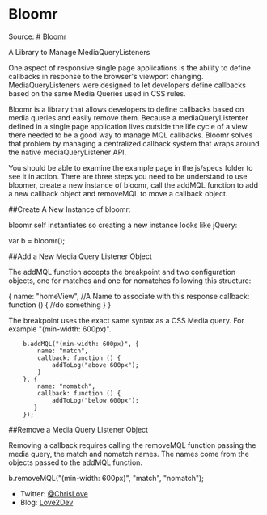 Bloomr
======

Source: # [Bloomr](https://github.com/docluv/Bloomr)

A Library to Manage MediaQueryListeners

One aspect of responsive single page applications is the ability to define callbacks 
in response to the browser's viewport changing. MediaQueryListeners were designed 
to let developers define callbacks based on the same Media Queries used in CSS rules.

Bloomr is a library that allows developers to define callbacks based on media queries
and easily remove them. Because a mediaQueryListenter defined in a single page 
application lives outside the life cycle of a view there needed to be a good 
way to manage MQL callbacks. Bloomr solves that problem by managing a centralized
callback system that wraps around the native mediaQueryListener API.

You should be able to examine the example page in the js/specs folder to see it in 
action. There are three steps you need to be understand to use bloomer, create a
new instance of bloomr, call the addMQL function to add a new callback object and
removeMQL to move a callback object.

##Create A New Instance of bloomr:

bloomr self instantiates so creating a new instance looks like jQuery:

var b = bloomr();

##Add a New Media Query Listener Object

The addMQL function accepts the breakpoint and two configuration objects,
one for matches and one for nomatches following this structure:

{
    name: "homeView", //A Name to associate with this response
    callback: function () {
        //do something
    }
}

The breakpoint uses the exact same syntax as a CSS Media query. For example 
"(min-width: 600px)".


        b.addMQL("(min-width: 600px)", {
            name: "match",
            callback: function () {
                addToLog("above 600px");
            }
        }, {
            name: "nomatch",
            callback: function () {
                addToLog("below 600px");
           }
        });

##Remove a Media Query Listener Object

Removing a callback requires calling the removeMQL function passing the
media query, the match and nomatch names. The names come from the objects
passed to the addMQL function.

b.removeMQL("(min-width: 600px)", "match", "nomatch");

* Twitter: [@ChrisLove](http://twitter.com/ChrisLove)
* Blog: [Love2Dev](http://love2dev.com)











